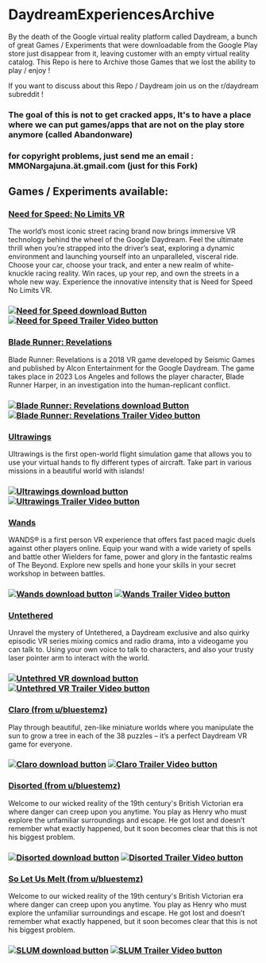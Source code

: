 # DaydreamExperiencesArchive
By the death of the Google virtual reality platform called Daydream, a bunch of great Games / Experiments that were downloadable from the Google Play store just disappear from it, leaving customer with an empty virtual reality catalog. This Repo is here to Archive those Games that we lost the ability to play / enjoy !

If you want to discuss about this Repo / Daydream join us on the r/daydream subreddit !

### The goal of this is not to get cracked apps, It's to have a place where we can put games/apps that are not on the play store anymore (called Abandonware)
### for copyright problems, just send me an email : MMONargajuna.ät.gmail.com (just for this Fork)

## Games / Experiments available:
### [Need for Speed: No Limits VR](https://github.com/Nargajuna/DaydreamExperiencesArchive/releases/tag/v1.0.2)
The world’s most iconic street racing brand now brings immersive VR technology behind the wheel of the Google Daydream. Feel the ultimate thrill when you’re strapped into the driver’s seat, exploring a dynamic environment and launching yourself into an unparalleled, visceral ride. Choose your car, choose your track, and enter a new realm of white-knuckle racing reality. Win races, up your rep, and own the streets in a whole new way. Experience the innovative intensity that is Need for Speed No Limits VR.
### [![Need for Speed download Button](https://img.shields.io/badge/Need%20for%20Speed%3A%20No%20Limits%20VR-Download-brightgreen)](https://github.com/Nargajuna/DaydreamExperiencesArchive/releases/tag/v1.0.2) [![Need for Speed Trailer Video button](https://img.shields.io/badge/-Trailer%20Video-red)](https://www.youtube.com/watch?v=mya7GJC5J9o)

### [Blade Runner: Revelations](https://github.com/nnnzo/DaydreamExperiencesArchive/releases/tag/v1.2.1295)
Blade Runner: Revelations is a 2018 VR game developed by Seismic Games and published by Alcon Entertainment for the Google Daydream.
The game takes place in 2023 Los Angeles and follows the player character, Blade Runner Harper, in an investigation into the human-replicant conflict.
### [![Blade Runner: Revelations download Button](https://img.shields.io/badge/Blade%20Runner%3A%20Revelations-Download-brightgreen)](https://github.com/nnnzo/DaydreamExperiencesArchive/releases/tag/v1.2.1295) [![Blade Runner: Revelations Trailer Video button](https://img.shields.io/badge/-Trailer%20Video-red)](https://www.youtube.com/watch?v=tqnSBgSSr7A)

### [Ultrawings]()
Ultrawings is the first open-world flight simulation game that allows you to use your virtual hands to fly different types of aircraft. Take part in various missions in a beautiful world with islands!
### [![Ultrawings download button](https://img.shields.io/badge/Ultrawings-Download-brightgreen)](https://github.com/nnnzo/DaydreamExperiencesArchive/releases/tag/v1.048) [![Ultrawings Trailer Video button](https://img.shields.io/badge/-Trailer%20Video-informational)](https://www.youtube.com/watch?v=vjC0p_RJDBM)

### [Wands](https://github.com/nnnzo/DaydreamExperiencesArchive/releases/tag/v1.3.3.2)
WANDS® is a first person VR experience that offers fast paced magic duels against other players online. Equip your wand with a wide variety of spells and battle other Wielders for fame, power and glory in the fantastic realms of The Beyond. Explore new spells and hone your skills in your secret workshop in between battles.
### [![Wands download button](https://img.shields.io/badge/Wands-Download-brightgreen)](https://github.com/nnnzo/DaydreamExperiencesArchive/releases/tag/v1.3.3.2) [![Wands Trailer Video button](https://img.shields.io/badge/-Trailer%20Video-orange)](https://www.youtube.com/watch?v=ATRv_Ewj-SA)

### [Untethered](https://github.com/nnnzo/DaydreamExperiencesArchive/releases/tag/v1.0.1rc3)
Unravel the mystery of Untethered, a Daydream exclusive and also quirky episodic VR series mixing comics and radio drama, into a videogame you can talk to. Using your own voice to talk to characters, and also your trusty laser pointer arm to interact with the world.
### [![Untethred VR download button](https://img.shields.io/badge/Untethered-Download-brightgreen)](https://github.com/nnnzo/DaydreamExperiencesArchive/releases/tag/v1.0.1rc3) [![Untethred VR Trailer Video button](https://img.shields.io/badge/-Trailer%20Video-yellow)](https://www.youtube.com/watch?v=y0ruRe5EIY8)

### [Claro (from u/bluestemz)](http://www.mediafire.com/folder/5gayq4ncnu6sn/Claro)
Play through beautiful, zen-like miniature worlds where you manipulate the sun to grow a tree in each of the 38 puzzles – it’s a perfect Daydream VR game for everyone.
### [![Claro download button](https://img.shields.io/badge/Claro-Downloas-brightgreen)](http://www.mediafire.com/folder/5gayq4ncnu6sn/Claro) [![Claro Trailer Video button](https://img.shields.io/badge/-Trailer%20Video-informational)](https://www.youtube.com/watch?v=eevVeyVmyUI)

### [Disorted (from u/bluestemz)](http://www.mediafire.com/folder/75pq9em5vy2h1/Distorted)
Welcome to our wicked reality of the 19th century's British Victorian era where danger can creep upon you anytime. You play as Henry who must explore the unfamiliar surroundings and escape. He got lost and doesn’t remember what exactly happened, but it soon becomes clear that this is not his biggest problem. 
### [![Disorted download button](https://img.shields.io/badge/Disorted-Download-brightgreen)](http://www.mediafire.com/folder/75pq9em5vy2h1/Distorted) [![Disorted Trailer Video button](https://img.shields.io/badge/-Trailer%20Video-red)](https://www.youtube.com/watch?v=Q62ljdo58zA)

### [So Let Us Melt (from u/bluestemz)](http://www.mediafire.com/folder/7fbgxai1rgje2/So_Let_Us_Melt_v0.6.5)
Welcome to our wicked reality of the 19th century's British Victorian era where danger can creep upon you anytime. You play as Henry who must explore the unfamiliar surroundings and escape. He got lost and doesn’t remember what exactly happened, but it soon becomes clear that this is not his biggest problem. 
### [![SLUM download button](https://img.shields.io/badge/So%20Let%20Us%20Melt-Download-brightgreen)](http://www.mediafire.com/folder/7fbgxai1rgje2/So_Let_Us_Melt_v0.6.5) [![SLUM Trailer Video button](https://img.shields.io/badge/-Trailer%20Video-informational)](https://www.youtube.com/watch?v=OiXYJVG2p5I)
